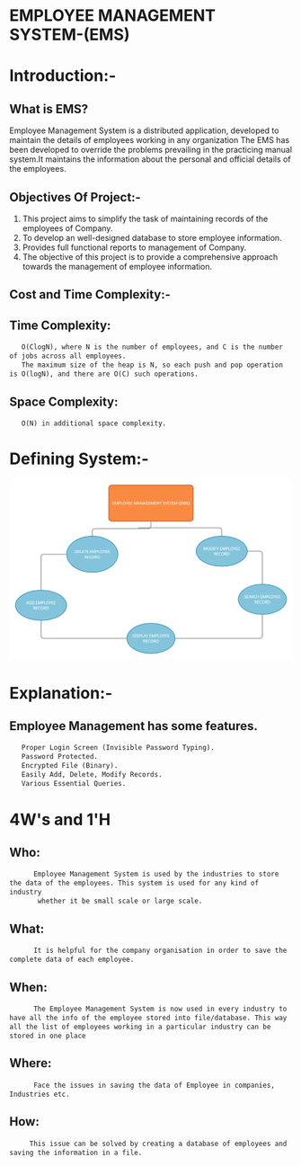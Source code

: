 # EMPLOYEE MANAGEMENT SYSTEM-(EMS)

# Introduction:-

## What is EMS?
Employee Management System is a distributed application, developed to maintain the details of employees working
in any organization The EMS has been developed to override the problems prevailing in the practicing manual 
system.It maintains the information about the personal and official details of the employees.

## Objectives Of Project:-

  1) This project aims to simplify the task of maintaining records of the employees of Company.
  2) To develop an well-designed database to store employee information.
  3) Provides full functional reports to management of Company.
  4) The objective of this project is to provide a comprehensive approach towards the management of employee information. 


## Cost and Time Complexity:-
  ## Time Complexity:
       O(Clog⁡N), where N is the number of employees, and C is the number of jobs across all employees.
       The maximum size of the heap is N, so each push and pop operation is O(log⁡N), and there are O(C) such operations.
  ## Space Complexity:
       O(N) in additional space complexity.

# Defining System:-

<img src="https://github.com/Sowmika26/Miniproject/blob/main/Requirements/system%20design.png">

# Explanation:-
  ## Employee Management has some features.

       Proper Login Screen (Invisible Password Typing).
       Password Protected.
       Encrypted File (Binary).
       Easily Add, Delete, Modify Records.
       Various Essential Queries.

# 4W's and 1'H
   
   ## Who:
          Employee Management System is used by the industries to store the data of the employees. This system is used for any kind of industry
           whether it be small scale or large scale.
    
   ## What:
          It is helpful for the company organisation in order to save the complete data of each employee.
   
   ## When:
          The Employee Management System is now used in every industry to have all the info of the employee stored into file/database. This way            all the list of employees working in a particular industry can be stored in one place
   
   ## Where:
          Face the issues in saving the data of Employee in companies, Industries etc.

   ## How:
         This issue can be solved by creating a database of employees and saving the information in a file.
